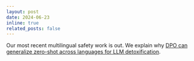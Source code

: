 ```yaml
---
layout: post
date: 2024-06-23
inline: true
related_posts: false
---
```


Our most recent multilingual safety work is out. We explain why [DPO can generalize zero-shot across languages for LLM detoxification](https://arxiv.org/abs/2406.16235).
